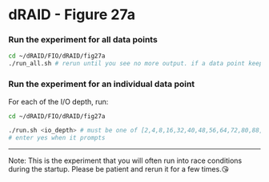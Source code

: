 # dRAID - Figure 27a

### Run the experiment for all data points
```Bash
cd ~/dRAID/FIO/dRAID/fig27a
./run_all.sh # rerun until you see no more output. if a data point keeps failing to generate, consider using run.sh to generate it.
```

### Run the experiment for an individual data point

For each of the I/O depth, run:
```Bash
cd ~/dRAID/FIO/dRAID/fig27a

./run.sh <io_depth> # must be one of [2,4,8,16,32,40,48,56,64,72,80,88,104,128]
# enter yes when it prompts
```
***
Note: This is the experiment that you will often run into race conditions during the startup. Please be patient and rerun it for a few times.:kissing_heart: